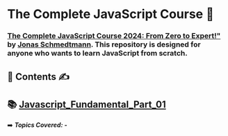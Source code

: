 # **The Complete JavaScript Course  🚀**

###  [The Complete JavaScript Course 2024: From Zero to Expert!"](https://www.udemy.com/course/the-complete-javascript-course/) by [Jonas Schmedtmann](https://x.com/jonasschmedtman). This repository is designed for anyone who wants to learn JavaScript from scratch.

 ##  📂 **Contents** ✍️

## 📚 [Javascript_Fundamental_Part_01](./)

 ➡️  ***Topics Covered: -***

